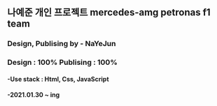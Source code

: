 ﻿## 나예준 개인 프로젝트 mercedes-amg petronas f1 team
 <h3> Design, Publising by - NaYeJun</h3>
<h3> Design : 100% Publising : 100%</h3>
<h4>-Use stack : Html, Css, JavaScript</h4>
<h4>-2021.01.30 ~ ing</h3>
